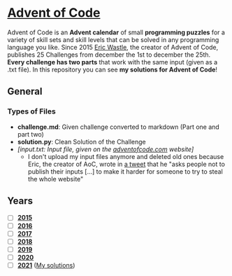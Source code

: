 # [Advent of Code](https://adventofcode.com)
Advent of Code is an **Advent calendar** of small **programming puzzles** for a variety of skill sets and skill levels 
that can be solved in any programming language you like. Since 2015 [Eric Wastle](https://was.tl/), the creator of 
Advent of Code, publishes 25 Challenges from december the 1st to december the 25th. **Every challenge has two parts** 
that work with the same input (given as a .txt file). In this repository you can see **my solutions for Advent of 
Code**!

## General
### Types of Files
- **challenge.md**: Given challenge converted to markdown (Part one and part two)
- **solution.py**: Clean Solution of the Challenge
- *\[input.txt: Input file, given on the [adventofcode.com](https://adventofcode.com/) website]*
    - I don't upload my input files anymore and deleted old ones because Eric, the creator of AoC, wrote in 
      [a tweet](https://twitter.com/ericwastl/status/1465805354214830081) that he "asks people not to publish their 
      inputs [...] to make it harder for someone to try to steal the whole website"

## Years
- [ ] [**2015**](https://adventofcode.com/2015)
- [ ] [**2016**](https://adventofcode.com/2016)
- [ ] [**2017**](https://adventofcode.com/2017)
- [ ] [**2018**](https://adventofcode.com/2018)
- [ ] [**2019**](https://adventofcode.com/2019)
- [ ] [**2020**](https://adventofcode.com/2020)
- [ ] [**2021**](https://adventofcode.com/2021) ([My solutions](https://github.com/leonfroschauer/AdventOfCode/tree/main/2021))
